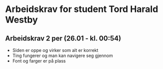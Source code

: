 # Arbeidskrav for student Tord Harald Westby
## Arbeidskrav 2 per (26.01  -  kl. 00:54)
- Siden er oppe og virker som alt er korrekt
- Ting fungerer og man kan navigere seg gjennom
- Font og farger er på plass
